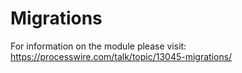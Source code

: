 # Migrations

For information on the module please visit: https://processwire.com/talk/topic/13045-migrations/